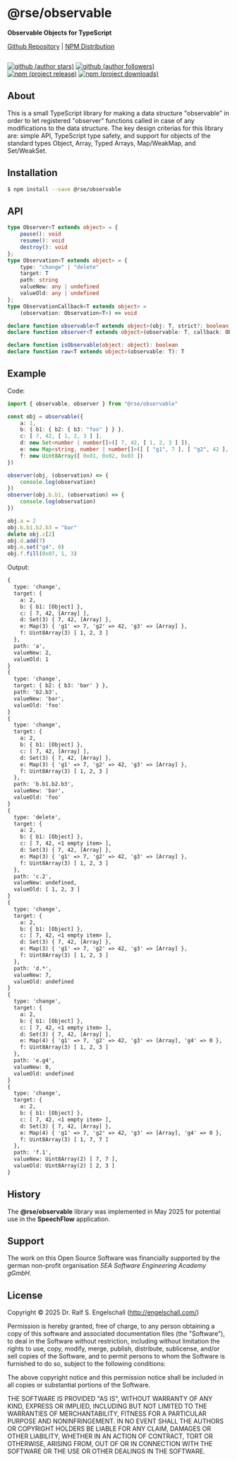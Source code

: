
@rse/observable
===============

**Observable Objects for TypeScript**

<p/>
<a href="https://github.com/rse/observable">Github Repository</a> |
<a href="https://npmjs.com/@rse/observable">NPM Distribution</a>

<p/>
<img src="https://nodei.co/npm/@rse/observable.png?downloads=true&stars=true" alt=""/>

[![github (author stars)](https://img.shields.io/github/stars/rse?logo=github&label=author%20stars&color=%233377aa)](https://github.com/rse)
[![github (author followers)](https://img.shields.io/github/followers/rse?label=author%20followers&logo=github&color=%234477aa)](https://github.com/rse)
<br/>
[![npm (project release)](https://img.shields.io/npm/v/@traits-ts/core?logo=npm&label=npm%20release&color=%23cc3333)](https://npmjs.com/@traits-ts/core)
[![npm (project downloads)](https://img.shields.io/npm/dm/@traits-ts/core?logo=npm&label=npm%20downloads&color=%23cc3333)](https://npmjs.com/@traits-ts/core)

About
-----

This is a small TypeScript library for making a data structure
"observable" in order to let registered "observer" functions called
in case of any modifications to the data structure. The key design
criterias for this library are: simple API, TypeScript type safety, and
support for objects of the standard types Object, Array, Typed Arrays,
Map/WeakMap, and Set/WeakSet.

Installation
------------

```sh
$ npm install --save @rse/observable
```

API
---

```ts
type Observer<T extends object> = {
    pause(): void
    resume(): void
    destroy(): void
};
type Observation<T extends object> = {
    type: "change" | "delete"
    target: T
    path: string
    valueNew: any | undefined
    valueOld: any | undefined
};
type ObservationCallback<T extends object> =
    (observation: Observation<T>) => void

declare function observable<T extends object>(obj: T, strict?: boolean): T
declare function observer<T extends object>(observable: T, callback: ObservationCallback<T>): Observer<T>

declare function isObservable(object: object): boolean
declare function raw<T extends object>(observable: T): T
```

Example
-------

Code:

```ts
import { observable, observer } from "@rse/observable"

const obj = observable({
    a: 1,
    b: { b1: { b2: { b3: "foo" } } },
    c: [ 7, 42, [ 1, 2, 3 ] ],
    d: new Set<number | number[]>([ 7, 42, [ 1, 2, 3 ] ]),
    e: new Map<string, number | number[]>([ [ "g1", 7 ], [ "g2", 42 ], [ "g3", [ 1, 2, 3 ]] ]),
    f: new Uint8Array([ 0x01, 0x02, 0x03 ])
})

observer(obj, (observation) => {
    console.log(observation)
})
observer(obj.b.b1, (observation) => {
    console.log(observation)
})

obj.a = 2
obj.b.b1.b2.b3 = "bar"
delete obj.c[2]
obj.d.add(7)
obj.e.set("g4", 0)
obj.f.fill(0x07, 1, 3)
```

Output:

```txt
{
  type: 'change',
  target: {
    a: 2,
    b: { b1: [Object] },
    c: [ 7, 42, [Array] ],
    d: Set(3) { 7, 42, [Array] },
    e: Map(3) { 'g1' => 7, 'g2' => 42, 'g3' => [Array] },
    f: Uint8Array(3) [ 1, 2, 3 ]
  },
  path: 'a',
  valueNew: 2,
  valueOld: 1
}
{
  type: 'change',
  target: { b2: { b3: 'bar' } },
  path: 'b2.b3',
  valueNew: 'bar',
  valueOld: 'foo'
}
{
  type: 'change',
  target: {
    a: 2,
    b: { b1: [Object] },
    c: [ 7, 42, [Array] ],
    d: Set(3) { 7, 42, [Array] },
    e: Map(3) { 'g1' => 7, 'g2' => 42, 'g3' => [Array] },
    f: Uint8Array(3) [ 1, 2, 3 ]
  },
  path: 'b.b1.b2.b3',
  valueNew: 'bar',
  valueOld: 'foo'
}
{
  type: 'delete',
  target: {
    a: 2,
    b: { b1: [Object] },
    c: [ 7, 42, <1 empty item> ],
    d: Set(3) { 7, 42, [Array] },
    e: Map(3) { 'g1' => 7, 'g2' => 42, 'g3' => [Array] },
    f: Uint8Array(3) [ 1, 2, 3 ]
  },
  path: 'c.2',
  valueNew: undefined,
  valueOld: [ 1, 2, 3 ]
}
{
  type: 'change',
  target: {
    a: 2,
    b: { b1: [Object] },
    c: [ 7, 42, <1 empty item> ],
    d: Set(3) { 7, 42, [Array] },
    e: Map(3) { 'g1' => 7, 'g2' => 42, 'g3' => [Array] },
    f: Uint8Array(3) [ 1, 2, 3 ]
  },
  path: 'd.*',
  valueNew: 7,
  valueOld: undefined
}
{
  type: 'change',
  target: {
    a: 2,
    b: { b1: [Object] },
    c: [ 7, 42, <1 empty item> ],
    d: Set(3) { 7, 42, [Array] },
    e: Map(4) { 'g1' => 7, 'g2' => 42, 'g3' => [Array], 'g4' => 0 },
    f: Uint8Array(3) [ 1, 2, 3 ]
  },
  path: 'e.g4',
  valueNew: 0,
  valueOld: undefined
}
{
  type: 'change',
  target: {
    a: 2,
    b: { b1: [Object] },
    c: [ 7, 42, <1 empty item> ],
    d: Set(3) { 7, 42, [Array] },
    e: Map(4) { 'g1' => 7, 'g2' => 42, 'g3' => [Array], 'g4' => 0 },
    f: Uint8Array(3) [ 1, 7, 7 ]
  },
  path: 'f.1',
  valueNew: Uint8Array(2) [ 7, 7 ],
  valueOld: Uint8Array(2) [ 2, 3 ]
}
```

History
-------

The **@rse/observable** library was implemented in May 2025 for
potential use in the **SpeechFlow** application.

Support
-------

The work on this Open Source Software was financially supported by the
german non-profit organisation *SEA Software Engineering Academy gGmbH*.

License
-------

Copyright &copy; 2025 Dr. Ralf S. Engelschall (http://engelschall.com/)

Permission is hereby granted, free of charge, to any person obtaining
a copy of this software and associated documentation files (the
"Software"), to deal in the Software without restriction, including
without limitation the rights to use, copy, modify, merge, publish,
distribute, sublicense, and/or sell copies of the Software, and to
permit persons to whom the Software is furnished to do so, subject to
the following conditions:

The above copyright notice and this permission notice shall be included
in all copies or substantial portions of the Software.

THE SOFTWARE IS PROVIDED "AS IS", WITHOUT WARRANTY OF ANY KIND,
EXPRESS OR IMPLIED, INCLUDING BUT NOT LIMITED TO THE WARRANTIES OF
MERCHANTABILITY, FITNESS FOR A PARTICULAR PURPOSE AND NONINFRINGEMENT.
IN NO EVENT SHALL THE AUTHORS OR COPYRIGHT HOLDERS BE LIABLE FOR ANY
CLAIM, DAMAGES OR OTHER LIABILITY, WHETHER IN AN ACTION OF CONTRACT,
TORT OR OTHERWISE, ARISING FROM, OUT OF OR IN CONNECTION WITH THE
SOFTWARE OR THE USE OR OTHER DEALINGS IN THE SOFTWARE.

